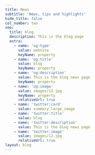 ```yaml
---
title: News
subtitle: 'News, tips and highlights'
hide_title: false
col_number: two
seo:
  title: blog
  description: This is the blog page
  extra:
    - name: 'og:type'
      value: website
      keyName: property
    - name: 'og:title'
      value: blog
      keyName: property
    - name: 'og:description'
      value: This is the blog news page
      keyName: property
    - name: 'og:image'
      value: images/12.jpg
      keyName: property
      relativeUrl: true
    - name: 'twitter:card'
      value: summary_large_image
    - name: 'twitter:title'
      value: blog
    - name: 'twitter:description'
      value: This is the blog news page
    - name: 'twitter:image'
      value: images/12.jpg
      relativeUrl: true
layout: blog
---
```

